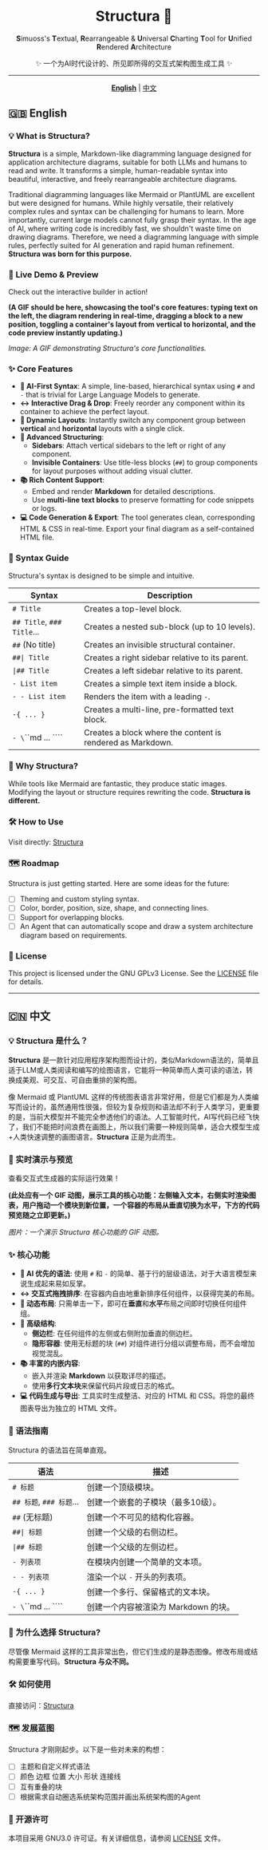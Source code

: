 <div align="center">

# Structura 📜

**S**imuoss's **T**extual, **R**earrangeable & **U**niversal **C**harting **T**ool for **U**nified **R**endered **A**rchitecture

✨ 一个为AI时代设计的、所见即所得的交互式架构图生成工具 ✨

---

[**English**](#-english) | [中文](#-中文)

</div>

<a name="-english"></a>

## 🇬🇧 English

### 💡 What is Structura?

**Structura** is a simple, Markdown-like diagramming language designed for application architecture diagrams, suitable for both LLMs and humans to read and write. It transforms a simple, human-readable syntax into beautiful, interactive, and freely rearrangeable architecture diagrams.

Traditional diagramming languages like Mermaid or PlantUML are excellent but were designed for humans. While highly versatile, their relatively complex rules and syntax can be challenging for humans to learn. More importantly, current large models cannot fully grasp their syntax. In the age of AI, where writing code is incredibly fast, we shouldn't waste time on drawing diagrams. Therefore, we need a diagramming language with simple rules, perfectly suited for AI generation and rapid human refinement. **Structura was born for this purpose.**

### 🚀 Live Demo & Preview

Check out the interactive builder in action!

**(A GIF should be here, showcasing the tool's core features: typing text on the left, the diagram rendering in real-time, dragging a block to a new position, toggling a container's layout from vertical to horizontal, and the code preview instantly updating.)**

*Image: A GIF demonstrating Structura's core functionalities.*

### ✨ Core Features

* **🤖 AI-First Syntax**: A simple, line-based, hierarchical syntax using `#` and `-` that is trivial for Large Language Models to generate.
* **↔️ Interactive Drag & Drop**: Freely reorder any component within its container to achieve the perfect layout.
* **🎨 Dynamic Layouts**: Instantly switch any component group between **vertical** and **horizontal** layouts with a single click.
* **📐 Advanced Structuring**:
    * **Sidebars**: Attach vertical sidebars to the left or right of any component.
    * **Invisible Containers**: Use title-less blocks (`##`) to group components for layout purposes without adding visual clutter.
* **📚 Rich Content Support**:
    * Embed and render **Markdown** for detailed descriptions.
    * Use **multi-line text blocks** to preserve formatting for code snippets or logs.
* **💻 Code Generation & Export**: The tool generates clean, corresponding HTML & CSS in real-time. Export your final diagram as a self-contained HTML file.

### 📖 Syntax Guide

Structura's syntax is designed to be simple and intuitive.

| Syntax                     | Description                                          |
| -------------------------- | ---------------------------------------------------- |
| `# Title`                  | Creates a top-level block.                           |
| `## Title`, `### Title`... | Creates a nested sub-block (up to 10 levels).        |
| `##` (No title)            | Creates an invisible structural container.           |
| `##\| Title`                 | Creates a right sidebar relative to its parent.      |
| `\|## Title`                 | Creates a left sidebar relative to its parent.       |
| `- List item`              | Creates a simple text item inside a block.           |
| `- - List item`            | Renders the item with a leading `-`.                 |
| `-{ ... }`                 | Creates a multi-line, pre-formatted text block.      |
| `- \`\`\`md ... \`\`\``     | Creates a block where the content is rendered as Markdown. |

### 🤔 Why Structura?

While tools like Mermaid are fantastic, they produce static images. Modifying the layout or structure requires rewriting the code. **Structura is different.**

### 🛠️ How to Use

Visit directly: [Structura](http://structura.simuoss.cn)

### 🗺️ Roadmap

Structura is just getting started. Here are some ideas for the future:

- [ ] Theming and custom styling syntax.
- [ ] Color, border, position, size, shape, and connecting lines.
- [ ] Support for overlapping blocks.
- [ ] An Agent that can automatically scope and draw a system architecture diagram based on requirements.

### 📄 License

This project is licensed under the GNU GPLv3 License. See the [LICENSE](LICENSE) file for details.

---

<a name="-中文"></a>

## 🇨🇳 中文

### 💡 Structura 是什么？

**Structura** 是一款针对应用程序架构图而设计的，类似Markdown语法的，简单且适于LLM或人类阅读和编写的绘图语言，它能将一种简单而人类可读的语法，转换成美观、可交互、可自由重排的架构图。

像 Mermaid 或 PlantUML 这样的传统图表语言非常好用，但是它们都是为人类编写而设计的，虽然通用性很强，但较为复杂规则和语法却不利于人类学习，更重要的是，当前大模型并不能完全参透他们的语法。人工智能时代，AI写代码已经飞快了，我们不能把时间浪费在画图上，所以我们需要一种规则简单，适合大模型生成+人类快速调整的画图语言。**Structura** 正是为此而生。

### 🚀 实时演示与预览

查看交互式生成器的实际运行效果！

**(此处应有一个 GIF 动图，展示工具的核心功能：左侧输入文本，右侧实时渲染图表，用户拖动一个模块到新位置，一个容器的布局从垂直切换为水平，下方的代码预览随之立即更新。)**

*图片：一个演示 Structura 核心功能的 GIF 动图。*

### ✨ 核心功能

* **🤖 AI 优先的语法**: 使用 `#` 和 `-` 的简单、基于行的层级语法，对于大语言模型来说生成起来易如反掌。
* **↔️ 交互式拖拽排序**: 在容器内自由地重新排序任何组件，以获得完美的布局。
* **🎨 动态布局**: 只需单击一下，即可在**垂直**和**水平**布局之间即时切换任何组件组。
* **📐 高级结构**:
    * **侧边栏**: 在任何组件的左侧或右侧附加垂直的侧边栏。
    * **隐形容器**: 使用无标题的块 (`##`) 对组件进行分组以调整布局，而不会增加视觉混乱。
* **📚 丰富的内嵌内容**:
    * 嵌入并渲染 **Markdown** 以获取详尽的描述。
    * 使用**多行文本块**来保留代码片段或日志的格式。
* **💻 代码生成与导出**: 工具实时生成整洁、对应的 HTML 和 CSS。将您的最终图表导出为独立的 HTML 文件。

### 📖 语法指南

Structura 的语法旨在简单直观。

| 语法                     | 描述                                     |
| -------------------------- | ---------------------------------------- |
| `# 标题`                   | 创建一个顶级模块。                       |
| `## 标题`, `### 标题`... | 创建一个嵌套的子模块（最多10级）。       |
| `##` (无标题)            | 创建一个不可见的结构化容器。             |
| `##\| 标题`                | 创建一个父级的右侧边栏。                 |
| `\|## 标题`                | 创建一个父级的左侧边栏。                 |
| `- 列表项`                 | 在模块内创建一个简单的文本项。           |
| `- - 列表项`               | 渲染一个以 `-` 开头的列表项。            |
| `-{ ... }`                 | 创建一个多行、保留格式的文本块。         |
| `- \`\`\`md ... \`\`\``     | 创建一个内容被渲染为 Markdown 的块。     |

### 🤔 为什么选择 Structura?

尽管像 Mermaid 这样的工具非常出色，但它们生成的是静态图像。修改布局或结构需要重写代码。**Structura 与众不同。**

### 🛠️ 如何使用

直接访问：[Structura](http://structura.simuoss.cn)

### 🗺️ 发展蓝图

Structura 才刚刚起步。以下是一些对未来的构想：

- [ ] 主题和自定义样式语法
- [ ] 颜色 边框 位置 大小 形状 连接线
- [ ] 互有重叠的块
- [ ] 根据需求自动圈选系统架构范围并画出系统架构图的Agent

### 📄 开源许可

本项目采用 GNU3.0 许可证。有关详细信息，请参阅 [LICENSE](LICENSE) 文件。
